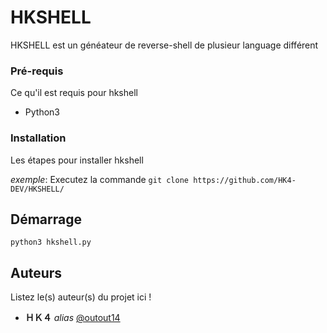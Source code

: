 # HKSHELL

HKSHELL est un généateur de reverse-shell de plusieur language différent  

### Pré-requis

Ce qu'il est requis pour hkshell

- Python3

### Installation

Les étapes pour installer hkshell


_exemple_: Executez la commande ``git clone https://github.com/HK4-DEV/HKSHELL/``

## Démarrage

``python3 hkshell.py``

## Auteurs
Listez le(s) auteur(s) du projet ici !
* **ＨＫ４** _alias_ [@outout14](https://gist.github.com/HK4-DEV)
